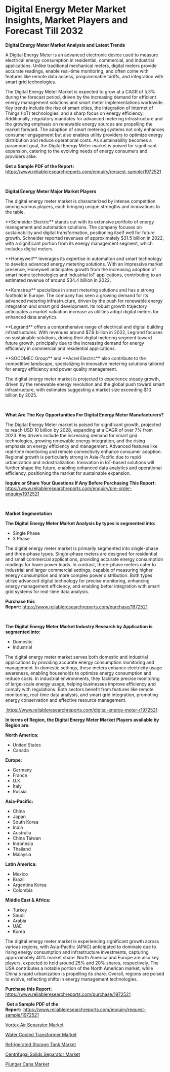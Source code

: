 <p><h1>Digital Energy Meter Market Insights, Market Players and Forecast Till 2032</h1></p><p><strong>Digital Energy Meter Market Analysis and Latest Trends</strong></p>
<p><p>A Digital Energy Meter is an advanced electronic device used to measure electrical energy consumption in residential, commercial, and industrial applications. Unlike traditional mechanical meters, digital meters provide accurate readings, enable real-time monitoring, and often come with features like remote data access, programmable tariffs, and integration with smart grid technologies.</p><p>The Digital Energy Meter Market is expected to grow at a CAGR of 5.3% during the forecast period, driven by the increasing demand for efficient energy management solutions and smart meter implementations worldwide. Key trends include the rise of smart cities, the integration of Internet of Things (IoT) technologies, and a sharp focus on energy efficiency. Additionally, regulatory mandates for advanced metering infrastructure and the growing emphasis on renewable energy sources are propelling the market forward. The adoption of smart metering systems not only enhances consumer engagement but also enables utility providers to optimize energy distribution and reduce operational costs. As sustainability becomes a paramount goal, the Digital Energy Meter market is poised for significant expansion, catering to the evolving needs of energy consumers and providers alike.</p></p>
<p><strong>Get a Sample PDF of the Report:&nbsp;</strong> <a href="https://www.reliableresearchreports.com/enquiry/request-sample/1972521?utm_campaign=13&utm_medium=2&utm_source=Github&utm_content=ia&utm_term=20022025&utm_id=digital-energy-meter">https://www.reliableresearchreports.com/enquiry/request-sample/1972521</a></p>
<p>&nbsp;</p>
<p><strong>Digital Energy Meter Major Market Players</strong></p>
<p><p>The digital energy meter market is characterized by intense competition among various players, each bringing unique strengths and innovations to the table. </p><p>**Schneider Electric** stands out with its extensive portfolio of energy management and automation solutions. The company focuses on sustainability and digital transformation, positioning itself well for future growth. Schneider reported revenues of approximately $31.5 billion in 2022, with a significant portion from its energy management segment, which includes digital meters.</p><p>**Honeywell** leverages its expertise in automation and smart technology to develop advanced energy metering solutions. With an impressive market presence, Honeywell anticipates growth from the increasing adoption of smart home technologies and industrial IoT applications, contributing to an estimated revenue of around $34.4 billion in 2022.</p><p>**Kamstrup** specializes in smart metering solutions and has a strong foothold in Europe. The company has seen a growing demand for its advanced metering infrastructure, driven by the push for renewable energy integration and smart grid development. Its robust growth trajectory anticipates a market valuation increase as utilities adopt digital meters for enhanced data analytics.</p><p>**Legrand** offers a comprehensive range of electrical and digital building infrastructures. With revenues around $7.9 billion in 2022, Legrand focuses on sustainable solutions, driving their digital metering segment toward future growth, principally due to the increasing demand for energy efficiency in commercial and residential applications.</p><p>**SOCOMEC Group** and **Acrel Electric** also contribute to the competitive landscape, specializing in innovative metering solutions tailored for energy efficiency and power quality management.</p><p>The digital energy meter market is projected to experience steady growth, driven by the renewable energy revolution and the global push toward smart infrastructure, with estimates suggesting a market size exceeding $10 billion by 2025.</p></p>
<p>&nbsp;</p>
<p><strong>What Are The Key Opportunities For Digital Energy Meter Manufacturers?</strong></p>
<p><p>The Digital Energy Meter market is poised for significant growth, projected to reach USD 10 billion by 2028, expanding at a CAGR of over 7% from 2023. Key drivers include the increasing demand for smart grid technologies, growing renewable energy integration, and the rising emphasis on energy efficiency and management. Advanced features like real-time monitoring and remote connectivity enhance consumer adoption. Regional growth is particularly strong in Asia-Pacific due to rapid urbanization and industrialization. Innovation in IoT-based solutions will further shape the future, enabling enhanced data analytics and operational efficiency, positioning the market for sustainable expansion.</p></p>
<p><strong>Inquire or Share Your Questions If Any Before Purchasing This Report:</strong> <a href="https://www.reliableresearchreports.com/enquiry/pre-order-enquiry/1972521?utm_campaign=13&utm_medium=2&utm_source=Github&utm_content=ia&utm_term=20022025&utm_id=digital-energy-meter">https://www.reliableresearchreports.com/enquiry/pre-order-enquiry/1972521</a></p>
<p>&nbsp;</p>
<p><strong>Market Segmentation</strong></p>
<p><strong>The Digital Energy Meter Market Analysis by types is segmented into:</strong></p>
<p><ul><li>Single Phase</li><li>3 Phase</li></ul></p>
<p><p>The digital energy meter market is primarily segmented into single-phase and three-phase types. Single-phase meters are designed for residential and small commercial applications, providing accurate energy consumption readings for lower power loads. In contrast, three-phase meters cater to industrial and larger commercial settings, capable of measuring higher energy consumption and more complex power distribution. Both types utilize advanced digital technology for precise monitoring, enhancing energy management efficiency, and enabling better integration with smart grid systems for real-time data analysis.</p></p>
<p><strong>Purchase this Report:&nbsp;</strong><a href="https://www.reliableresearchreports.com/purchase/1972521?utm_campaign=13&utm_medium=2&utm_source=Github&utm_content=ia&utm_term=20022025&utm_id=digital-energy-meter">https://www.reliableresearchreports.com/purchase/1972521</a></p>
<p>&nbsp;</p>
<p><strong>The Digital Energy Meter Market Industry Research by Application is segmented into:</strong></p>
<p><ul><li>Domestic</li><li>Industrial</li></ul></p>
<p><p>The digital energy meter market serves both domestic and industrial applications by providing accurate energy consumption monitoring and management. In domestic settings, these meters enhance electricity usage awareness, enabling households to optimize energy consumption and reduce costs. In industrial environments, they facilitate precise monitoring of large-scale energy usage, helping businesses improve efficiency and comply with regulations. Both sectors benefit from features like remote monitoring, real-time data analysis, and smart grid integration, promoting energy conservation and effective resource management.</p></p>
<p><a href="https://www.reliableresearchreports.com/digital-energy-meter-r1972521?utm_campaign=13&utm_medium=2&utm_source=Github&utm_content=ia&utm_term=20022025&utm_id=digital-energy-meter">&nbsp;https://www.reliableresearchreports.com/digital-energy-meter-r1972521</a></p>
<p><strong>In terms of Region, the Digital Energy Meter Market Players available by Region are:</strong></p>
<p>
    <p> <strong> North America: </strong>
        <ul>
            <li>United States</li>
            <li>Canada</li>
        </ul>
        </p> 
    <p> <strong> Europe: </strong>
        <ul>
            <li>Germany</li>
            <li>France</li>
            <li>U.K.</li>
            <li>Italy</li>
            <li>Russia</li>
        </ul>
        </p> 
    <p> <strong> Asia-Pacific: </strong>
        <ul>
            <li>China</li>
            <li>Japan</li>
            <li>South Korea</li>
            <li>India</li>
            <li>Australia</li>
            <li>China Taiwan</li>
            <li>Indonesia</li>
            <li>Thailand</li>
            <li>Malaysia</li>
        </ul>
        </p> 
    <p> <strong> Latin America: </strong>
        <ul>
            <li>Mexico</li>
            <li>Brazil</li>
            <li>Argentina Korea</li>
            <li>Colombia</li>
        </ul>
        </p> 
    <p> <strong> Middle East & Africa: </strong>
        <ul>
            <li>Turkey</li>
            <li>Saudi</li>
            <li>Arabia</li>
            <li>UAE</li>
            <li>Korea</li>
        </ul>
    </p>
    </p>
<p><p>The digital energy meter market is experiencing significant growth across various regions, with Asia-Pacific (APAC) anticipated to dominate due to rising energy consumption and infrastructure investments, capturing approximately 40% market share. North America and Europe are also key players, expected to hold around 25% and 20% shares, respectively. The USA contributes a notable portion of the North American market, while China's rapid urbanization is propelling its share. Overall, regions are poised to evolve, reflecting shifts in energy management technologies.</p></p>
<p><strong>Purchase this Report: </strong><a href="https://www.reliableresearchreports.com/purchase/1972521?utm_campaign=13&utm_medium=2&utm_source=Github&utm_content=ia&utm_term=20022025&utm_id=digital-energy-meter">https://www.reliableresearchreports.com/purchase/1972521</a></p>
<p>&nbsp;<strong>Get a Sample PDF of the Report:&nbsp;&nbsp;</strong><a href="https://www.reliableresearchreports.com/enquiry/request-sample/1972521?utm_campaign=13&utm_medium=2&utm_source=Github&utm_content=ia&utm_term=20022025&utm_id=digital-energy-meter">https://www.reliableresearchreports.com/enquiry/request-sample/1972521</a></p>
<p><strong></strong></p>
<p><p><a href="https://github.com/peddicehle/Market-Research-Report-List-1/blob/main/vortex-air-separator-market.md?utm_campaign=13&utm_medium=2&utm_source=Github&utm_content=ia&utm_term=20022025&utm_id=digital-energy-meter">Vortex Air Separator Market</a></p><p><a href="https://github.com/briandahm87/Market-Research-Report-List-1/blob/main/water-cooled-transformer-market.md?utm_campaign=13&utm_medium=2&utm_source=Github&utm_content=ia&utm_term=20022025&utm_id=digital-energy-meter">Water Cooled Transformer Market</a></p><p><a href="https://github.com/ahmalaloanne/Market-Research-Report-List-1/blob/main/refrigerated-storage-tank-market.md?utm_campaign=13&utm_medium=2&utm_source=Github&utm_content=ia&utm_term=20022025&utm_id=digital-energy-meter">Refrigerated Storage Tank Market</a></p><p><a href="https://github.com/abantolemox08/Market-Research-Report-List-1/blob/main/centrifugal-solids-separator-market.md?utm_campaign=13&utm_medium=2&utm_source=Github&utm_content=ia&utm_term=20022025&utm_id=digital-energy-meter">Centrifugal Solids Separator Market</a></p><p><a href="https://github.com/popupioo/Market-Research-Report-List-1/blob/main/plunger-cans-market.md?utm_campaign=13&utm_medium=2&utm_source=Github&utm_content=ia&utm_term=20022025&utm_id=digital-energy-meter">Plunger Cans Market</a></p></p>